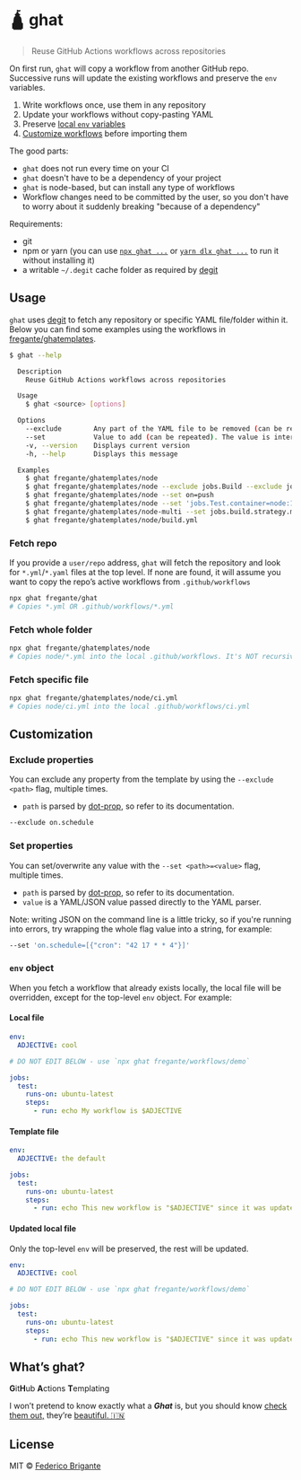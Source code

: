# 🛕 ghat

> Reuse GitHub Actions workflows across repositories

On first run, `ghat` will copy a workflow from another GitHub repo. Successive runs will update the existing workflows and preserve the `env` variables.

1. Write workflows once, use them in any repository
2. Update your workflows without copy-pasting YAML
3. Preserve [local `env` variables](#env-object)
4. [Customize workflows](#exclude-properties) before importing them

The good parts:

- `ghat` does not run every time on your CI
- `ghat` doesn't have to be a dependency of your project
- `ghat` is node-based, but can install any type of workflows
- Workflow changes need to be committed by the user, so you don't have to worry about it suddenly breaking "because of a dependency"

Requirements:

- git
- npm or yarn (you can use [`npx ghat ...`](https://www.npmjs.com/package/npx) or [`yarn dlx ghat ...`](https://yarnpkg.com/cli/dlx) to run it without installing it)
- a writable `~/.degit` cache folder as required by [degit](https://github.com/Rich-Harris/degit)

## Usage

`ghat` uses [degit](https://github.com/Rich-Harris/degit#basics) to fetch any repository or specific YAML file/folder within it. Below you can find some examples using the workflows in [fregante/ghatemplates](https://github.com/fregante/ghatemplates).

```sh
$ ghat --help

  Description
    Reuse GitHub Actions workflows across repositories

  Usage
    $ ghat <source> [options]

  Options
    --exclude        Any part of the YAML file to be removed (can be repeated)
    --set            Value to add (can be repeated). The value is interpreted as YAML/JSON. Writing JSON on the CLI is tricky, so you might want to wrap the whole flag value
    -v, --version    Displays current version
    -h, --help       Displays this message

  Examples
    $ ghat fregante/ghatemplates/node
    $ ghat fregante/ghatemplates/node --exclude jobs.Build --exclude jobs.Test
    $ ghat fregante/ghatemplates/node --set on=push
    $ ghat fregante/ghatemplates/node --set 'jobs.Test.container=node:12.15'
    $ ghat fregante/ghatemplates/node-multi --set jobs.build.strategy.matrix.node-version=\[8.x,10.x\]
    $ ghat fregante/ghatemplates/node/build.yml
```

### Fetch repo

If you provide a `user/repo` address, `ghat` will fetch the repository and look for `*.yml`/`*.yaml` files at the top level. If none are found, it will assume you want to copy the repo’s active workflows from `.github/workflows`

```sh
npx ghat fregante/ghat
# Copies *.yml OR .github/workflows/*.yml
```

### Fetch whole folder

```sh
npx ghat fregante/ghatemplates/node
# Copies node/*.yml into the local .github/workflows. It's NOT recursive
```

### Fetch specific file

```sh
npx ghat fregante/ghatemplates/node/ci.yml
# Copies node/ci.yml into the local .github/workflows/ci.yml
```

## Customization

### Exclude properties

You can exclude any property from the template by using the `--exclude <path>` flag, multiple times.

- `path` is parsed by [dot-prop](https://github.com/sindresorhus/dot-prop), so refer to its documentation.

```sh
--exclude on.schedule
```

### Set properties

You can set/overwrite any value with the `--set <path>=<value>` flag, multiple times.

- `path` is parsed by [dot-prop](https://github.com/sindresorhus/dot-prop), so refer to its documentation.
- `value` is a YAML/JSON value passed directly to the YAML parser.

Note: writing JSON on the command line is a little tricky, so if you're running into errors, try wrapping the whole flag value into a string, for example:

```sh
--set 'on.schedule=[{"cron": "42 17 * * 4"}]'
```

### `env` object

When you fetch a workflow that already exists locally, the local file will be overridden, except for the top-level `env` object. For example:

#### Local file

```yml
env:
  ADJECTIVE: cool

# DO NOT EDIT BELOW - use `npx ghat fregante/workflows/demo`

jobs:
  test:
    runs-on: ubuntu-latest
    steps:
      - run: echo My workflow is $ADJECTIVE
```

#### Template file

```yml
env:
  ADJECTIVE: the default

jobs:
  test:
    runs-on: ubuntu-latest
    steps:
      - run: echo This new workflow is "$ADJECTIVE" since it was updated
```

#### Updated local file

Only the top-level `env` will be preserved, the rest will be updated.

```yml
env:
  ADJECTIVE: cool

# DO NOT EDIT BELOW - use `npx ghat fregante/workflows/demo`

jobs:
  test:
    runs-on: ubuntu-latest
    steps:
      - run: echo This new workflow is "$ADJECTIVE" since it was updated
```

## What’s ghat?

**G**it**H**ub
**A**ctions
**T**emplating

I won’t pretend to know exactly what a **_Ghat_** is, but you should know [check them out,](https://en.wikipedia.org/wiki/Ghat) they’re [beautiful. 🇮🇳](https://www.gettyimages.com/global-location?requested_location=USA&requested_language=en-US&destination_url=%2Ffotos%2Fghat)

## License

MIT © [Federico Brigante](https://fregante.com)
